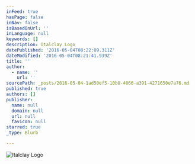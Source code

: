 ```yaml
---
inFeed: true
hasPage: false
inNav: false
isBasedOnUrl: ''
inLanguage: null
keywords: []
description: Italclay Logo
datePublished: '2016-05-04T08:22:09.311Z'
dateModified: '2016-05-04T08:21:41.939Z'
title: ''
author:
  - name: ''
    url: ''
sourcePath: _posts/2016-05-04-1ad50ef5-10b8-4066-a391-4271650e7a76.md
published: true
authors: []
publisher:
  name: null
  domain: null
  url: null
  favicon: null
starred: true
_type: Blurb

---
```

![Italclay Logo](https://the-grid-user-content.s3-us-west-2.amazonaws.com/83a0a056-dcbf-4ffb-b545-6b1ca965162b.jpg)